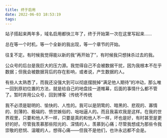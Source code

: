 ```yaml
---
title: 终于启用
date: 2022-06-03 18:53:19
tags:
---
```

站子搭起来两年多，域名启用都快三年了，终于开始第一次在这里写起来……

总在等一个时机，等一个全新的我出现，等一个章节的开始。

往复不定。有时候我觉得能以新的我“再开始了”，有时候我只想抹杀过去的我。

公众号的后台是我巨大的压力源。我觉得自己不会被数据干扰，因为我根本不在乎数据；但我会被数据背后的存在影响，或者说，产生数据的人。

有些人太熟悉了，而我还没强大到可以彻底摆脱掉“满足他人期待”的冲动，那么唯一回到原初位置的方法，就是给自己的地盘挂一道帷幕，后面的事情什么都不管了。暂时弃用公众号，回到博客（传统不传统

我不必须是聪明的、愉快的、人性的。我可以是阴鸷的、暗黑的、悲观的、寡情的、刻薄的、极端的、愤世嫉俗的、咄咄逼人的。而且我喜欢我是这样。在我的世界观里，只要和他人不一样，只要是真的和他人不一样，坏也是好，有时甚至是更好的好。尽管我羡慕那些阳光的、深情的人，羡慕到心痛；尽管我想成为那些令我崇敬的悲悯、温暖的人，想得心痛——但我不是他们，也许永远都不会是。